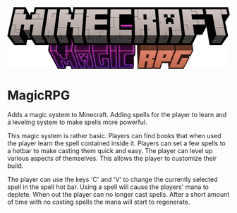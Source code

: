 <img src="/assets/logo/MagicRPGBanner.png"/>
<h1>MagicRPG</h1>
<p>Adds a magic system to Minecraft. Adding spells for the player to learn and a leveling system to make spells more powerful.</p>
<p>This magic system is rather basic. Players can find books that when used the player learn the spell contained inside it. Players can set a few spells to a hotbar to make casting them quick and easy. The player can level up various aspects of themselves. This allows the player to customize their build.</p>
<p>The player can use the keys 'C' and 'V' to change the currently selected spell in the spell hot bar. Using a spell will cause the players' mana to deplete. When out the player can no longer cast spells. After a short amount of time with no casting spells the mana will start to regenerate.</p>

